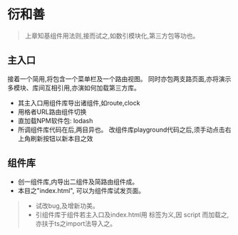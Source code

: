 <!--DESC: {icon:{name:"dashboard_customize",pkg:"mdi",type:"filled"},id:3} -->
# 衍和善
> 上章知基组件用法则,接而试之,如数引模块化,第三方包等功也。

## 主入口
接着一个简用,将包含一个菜单栏及一个路由视图。 同时亦包两支路页面,亦将演示多模块、库间互相引用,亦演如何加载第三方库。
- 其主入口用组件库导出诸组件,如route,clock
- 用格者URL路由组件切换
- 直加载NPM软件包: lodash
- 所调组件库代码在后,两目异也。 改组件库playground代码之后,须手动点击右上角刷新按钮以新本目之效

<div><wcex-doc.com-playground files="['ext/app/index.html','ext/app/app.html','ext/app/app.css','ext/app/title.html','ext/app/footer.html','ext/app/data.json','ext/app/ page1.html','ext/app/page2.html']"></wcex-doc.com-playground></div>


## 组件库
- 创一组件库,内导出二组件及简路由组件成。
- 本目之"index.html", 可以为组件库试发页面。

<div><wcex-doc.com-playground files="['ext/ui/index.html','ext/ui/menu.html','ext/ui/clock.html','ext/ui/clock.css','ext/ui/time.html','ext/ui/route.html']"></wcex-doc.com-playground></div>

> - 试改bug,及增新功美。
> - 引组件库于组件若主入口及index.html用 <meta> 标签为义,因 script 而加载之,亦扶于ts之import法导入之。


